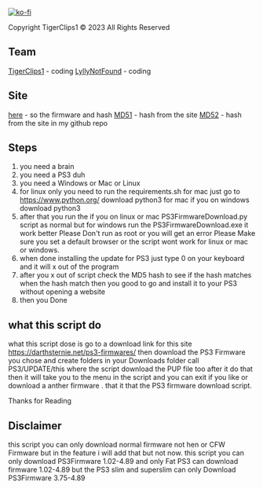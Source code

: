 [![ko-fi](https://www.ko-fi.com/img/githubbutton_sm.svg)](https://ko-fi.com/tigerclips1)

Copyright TigerClips1 © 2023 All Rights Reserved

## Team ##

[TigerClips1](https://github.com/TigerClips1) - coding
[LyllyNotFound](https://github.com/LyllyNotFound) - coding

## Site ##

[here](https://darthsternie.net/ps3-firmwares/) - so the firmware and hash
[MD51](https://darthsternie.net/ps3-firmwares/) - hash from the site
[MD52](https://github.com/TigerClips1/PS3_Firmware_Download/blob/main/PS3Firmwares/PS3FIremawreHash.txt) - hash from the site in my github repo


## Steps ##

1. you need a brain 
2. you need a PS3 duh
3. you need a Windows or Mac or Linux
4. for linux only you need to run the requirements.sh for mac just go to  https://www.python.org/ download python3 for mac if you on windows download python3
5. after that you run the if you on linux or mac PS3FirmwareDownload.py script as normal but for windows run the PS3FirmwareDownload.exe it work better Please Don't run as root or you will get an error Please Make sure you set a default browser or the script wont work for linux or mac or windows.
6. when done installing the update for PS3 just type 0 on your keyboard and it will x out of the program
7. after you x out of script check the MD5 hash to see if the hash matches when the hash match then you good to go and install it to your PS3 without opening a website
8. then you Done 

## what this script do ##

what this script dose is go to  a download link for this site https://darthsternie.net/ps3-firmwares/
then download the PS3 Firmware you chose  and create folders in your Downloads folder call PS3/UPDATE/this where the script download the PUP file too 
after it do that then it will take you to the menu in the script and you can exit if you like or download a anther firmware .
that it that the PS3 firmware download script.

Thanks for Reading

## Disclaimer ##

this script you can only download normal firmware not hen or CFW Firmware but in the feature i will add that but not now.
this script you can only download PS3Firmware 1.02-4.89
and only Fat PS3 can download firmware 1.02-4.89
but the PS3 slim and superslim  can only Download PS3Firmware 3.75-4.89

